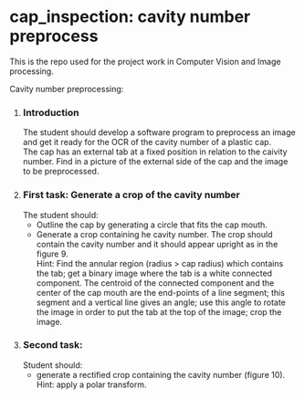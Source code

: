 # cap_inspection: cavity number preprocess
This is the repo used for the project  work in Computer Vision and Image processing.

Cavity number preprocessing:  
1. ### Introduction  
    The student should develop a software program to preprocess an image and get it ready for the OCR of the cavity number of a plastic cap.   
    The cap has an external tab at a fixed position in relation to the caivity number. Find in a picture of the external side of the cap and the image to be preprocessed. 
2. ### First task: Generate a crop of the cavity number  
    The student should:
    - Outline the cap by generating a circle that fits the cap mouth.  
    - Generate a crop containing he cavity number. The crop should contain the cavity number and it should appear upright as in the figure 9.  
    Hint:  Find the annular region (radius > cap radius) which contains the tab; get a binary image where the tab is a white connected component. The centroid of the connected component and the center of the cap mouth are the end-points of a line segment; this segment and a vertical line gives an angle; use this angle to rotate the image in order to put the tab at the top of the image; crop the image.
2. ### Second task: 
    Student should:
    - generate a rectified crop containing the cavity number (figure 10).  Hint: apply a polar transform. 